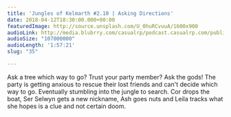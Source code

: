 ```yaml
---
title: 'Jungles of Kelmarth #2.10 | Asking Directions'
date: 2018-04-12T18:30:00.000+00:00
featuredImage: http://source.unsplash.com/U_0huRCvuuA/1600x900
audioLink: http://media.blubrry.com/casualrp/podcast.casualrp.com/public/Chapter%202%20Ep.%2010%20_%20Asking%20for%20Directions.mp3
audioSize: "107000000"
audioLength: '1:57:21'
slug: "35"

---
```

Ask a tree which way to go? Trust your party member? Ask the gods! The party is getting anxious to rescue their lost friends and can't decide which way to go. Eventually stumbling into the jungle to search. Cor drops the boat, Ser Selwyn gets a new nickname, Ash goes nuts and Leila tracks what she hopes is a clue and not certain doom.